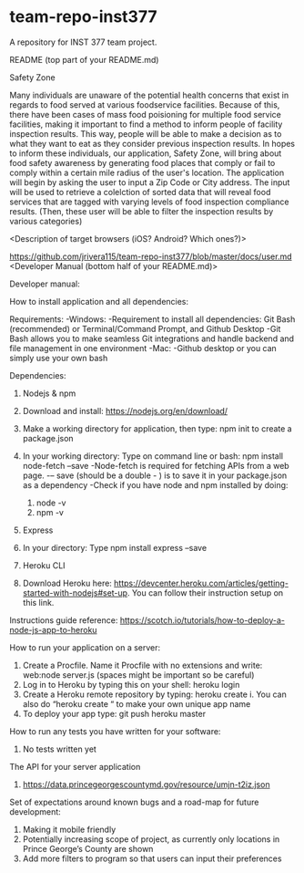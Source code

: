 # team-repo-inst377
A repository for INST 377 team project.

README (top part of your README.md)

Safety Zone

Many individuals are unaware of the potential health concerns that exist in regards to food served at various foodservice facilities. Because of this, there have been cases of mass food poisioning for multiple food service facilities, making it important to find a method to inform people of facility inspection results. This way, people will be able to make a decision as to what they want to eat as they consider previous inspection results. In hopes to inform these individuals, our application, Safety Zone, will bring about food safety awareness by generating food places that comply or fail to comply within a certain mile radius of the user's location. The application will begin by asking the user to input a Zip Code or City address. The input will be used to retrieve a colelction of sorted data that will reveal food services that are tagged with varying levels of food inspection compliance results. (Then, these user will be able to filter the inspection results by various categories)

<Description of target browsers (iOS? Android? Which ones?)>

https://github.com/jrivera115/team-repo-inst377/blob/master/docs/user.md <Developer Manual (bottom half of your README.md)>

Developer manual:

How to install application and all dependencies: 

Requirements: 
  -Windows: 
    -Requirement to install all dependencies: Git Bash (recommended) or Terminal/Command Prompt, and Github Desktop
        -Git Bash allows you to make seamless Git integrations and handle backend and file management in one environment 
  -Mac: 
   -Github desktop or you can simply use your own bash

Dependencies:

1. Nodejs & npm 
  1. Download and install: https://nodejs.org/en/download/ 
  2. Make a working directory for application, then type: npm init to create a package.json 
  3. In your working directory: Type on command line or bash: npm install node-fetch –save 
    -Node-fetch is required for fetching APIs from a web page.
    -– save (should be a double - ) is to save it in your package.json as a dependency 
    -Check if you have node and npm installed by doing:
      1. node -v
      2. npm -v

2. Express 
  1. In your directory: Type npm install express –save

3. Heroku CLI 
  1. Download Heroku here: https://devcenter.heroku.com/articles/getting-started-with-nodejs#set-up. You can follow their instruction        setup on this link. 

Instructions guide reference: https://scotch.io/tutorials/how-to-deploy-a-node-js-app-to-heroku

How to run your application on a server:
1. Create a Procfile. Name it Procfile with no extensions and write: web:node server.js (spaces might be important so be careful)
2. Log in to Heroku by typing this on your shell: heroku login
3. Create a Heroku remote repository by typing: heroku create i. You can also do “heroku create “ to make your own unique app name
4. To deploy your app type: git push heroku master

How to run any tests you have written for your software:
1. No tests written yet

The API for your server application
1. https://data.princegeorgescountymd.gov/resource/umjn-t2iz.json

Set of expectations around known bugs and a road-map for future development:
1. Making it mobile friendly
2. Potentially increasing scope of project, as currently only locations in Prince George’s County are shown
3. Add more filters to program so that users can input their preferences
